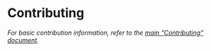 # Contributing

*For basic contribution information, refer to the
[main "Contributing" document][main].*

[main]: https://github.com/qeaml/qeaml/blob/main/CONTRIBUTING.md
